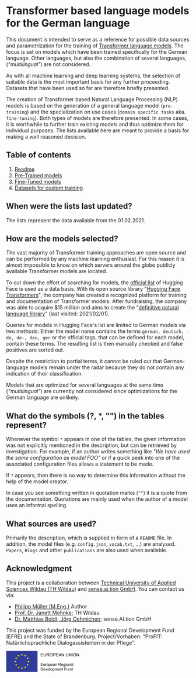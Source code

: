 # Transformer based language models for the German language

This document is intended to serve as a reference for possible data sources and parametrization for the training 
of [Transformer language models](https://arxiv.org/abs/1706.03762). The focus is set on models which have been 
trained specifically for the German language. Other languages, but also the combination of several languages, 
(_"multilingual"_) are not considered.

As with all machine learning and deep learning systems, the selection of suitable data is the most important basis 
for any further proceeding. Datasets that have been used so far are therefore briefly presented.

The creation of Transformer based Natural Language Processing (NLP) models is based on the generation of a 
general language model (`pre-training`) and the specialization on use cases (`domain specific tasks` aka. 
`fine-tuning`). Both types of models are therefore presented. In some cases, it is worthwhile to further train 
existing models and thus optimize them for individual purposes. The lists available here are meant to provide a basis 
for making a well reasoned decision.

## Table of contents
1. [Readme](README.md)
2. [Pre-Trained models](models_pretraining.md)
3. [Fine-Tuned models](models_finetuning.md)
4. [Datasets for custom training](models_datasets.md)


## When were the lists last updated?
The lists represent the data available from the 01.02.2021.

## How are the models selected?

The vast majority of Transformer training approaches are open source and can be performed by any machine learning 
enthusiast. For this reason it is almost impossible to know on which servers around the globe publicly available 
Transformer models are located.

To cut down the effort of searching for models, the [official list](https://huggingface.co/model) of Hugging Face 
is used as a data basis. With its open source library 
"[Hugging Face Transformers](https://github.com/huggingface/transformers)", the company has created a recognized 
platform for training and documentation of Transformer models. After fundraising, the company was able to acquire 
$15 million and aims to create the "[definitive natural language library](https://techcrunch.com/2019/12/17/hugging-face-raises-15-million-to-build-the-definitive-natural-language-processing-library/)"
(last visited: 2021/02/01).

Queries for models in Hugging Face's list are limited to German models via two methods: Either the model name contains 
the terms `german, deutsch, -de, de-, deu, ger` or the official tags, that can be defined for each model, contain 
these terms. The resulting list is then manually checked and false positives are sorted out.

Despite the restriction to partial terms, it cannot be ruled out that German-language models remain under the radar 
because they do not contain any indication of their classification.

Models that are optimized for several languages at the same time (_"multilingual"_) are currently not considered 
since optimizations for the German language are unlikely.

## What do the symbols (?, *, "") in the tables represent?

Whenever the symbol `*` appears in one of the tables, the given information was not explicitly mentioned in the 
description, but can be retrieved by investigation. For example, if an author writes something like 
_"We have used the same configuration as model FOO"_ or if a quick peek into one of the associated configuration 
files allows a statement to be made.

If `?` appears, then there is no way to determine this information without the help of the model creator.

In case you see something written in quotation marks (`""`) it is a quote from the documentation.
Quotations are mainly used when the author of a model uses an informal spelling.

## What sources are used?
Primarily the description, which is supplied in form of a `README` file. In addition, the model files 
(e.g. `config.json`, `vocab.txt`, ...) are analysed.
`Papers`, `Blogs` and other `publications` are also used when available.


## Acknowledgment
This project is a collaboration between [Technical University of Applied Sciences Wildau (TH Wildau)](https://en.th-wildau.de/) and [sense.ai.tion GmbH](https://senseaition.com/).
You can contact us via:
* [Philipp Müller (M.Eng.)](mailto:philipp.mueller@th-wildau.de) Author
* [Prof. Dr. Janett Mohnke](mailto:janett.mohnke@th-wildau.de); TH Wildau
* [Dr. Matthias Boldt, Jörg Oehmichen](mailto:<info@SenseAItion.com); sense.AI.tion GmbH 


This project was funded by the European Regional Development Fund (EFRE) and the State of Brandenburg. Project/Vorhaben: "ProFIT: Natürlichsprachliche Dialogassistenten in der Pflege".

<img src="docs/EFRE Logo_rechts_oweb_en_rgb.jpg" alt="Logo of European Regional Development Fund (EFRE)" width="200" />


